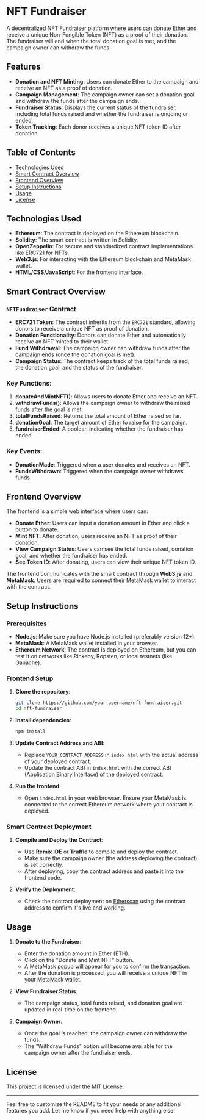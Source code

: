 # NFT Fundraiser

A decentralized NFT Fundraiser platform where users can donate Ether and receive a unique Non-Fungible Token (NFT) as a proof of their donation. The fundraiser will end when the total donation goal is met, and the campaign owner can withdraw the funds.

## Features

- **Donation and NFT Minting**: Users can donate Ether to the campaign and receive an NFT as a proof of donation.
- **Campaign Management**: The campaign owner can set a donation goal and withdraw the funds after the campaign ends.
- **Fundraiser Status**: Displays the current status of the fundraiser, including total funds raised and whether the fundraiser is ongoing or ended.
- **Token Tracking**: Each donor receives a unique NFT token ID after donation.

## Table of Contents

- [Technologies Used](#technologies-used)
- [Smart Contract Overview](#smart-contract-overview)
- [Frontend Overview](#frontend-overview)
- [Setup Instructions](#setup-instructions)
- [Usage](#usage)
- [License](#license)

## Technologies Used

- **Ethereum**: The contract is deployed on the Ethereum blockchain.
- **Solidity**: The smart contract is written in Solidity.
- **OpenZeppelin**: For secure and standardized contract implementations like ERC721 for NFTs.
- **Web3.js**: For interacting with the Ethereum blockchain and MetaMask wallet.
- **HTML/CSS/JavaScript**: For the frontend interface.

## Smart Contract Overview

### `NFTFundraiser` Contract

- **ERC721 Token**: The contract inherits from the `ERC721` standard, allowing donors to receive a unique NFT as proof of donation.
- **Donation Functionality**: Donors can donate Ether and automatically receive an NFT minted to their wallet.
- **Fund Withdrawal**: The campaign owner can withdraw funds after the campaign ends (once the donation goal is met).
- **Campaign Status**: The contract keeps track of the total funds raised, the donation goal, and the status of the fundraiser.

### Key Functions:

1. **donateAndMintNFT()**: Allows users to donate Ether and receive an NFT.
2. **withdrawFunds()**: Allows the campaign owner to withdraw the raised funds after the goal is met.
3. **totalFundsRaised**: Returns the total amount of Ether raised so far.
4. **donationGoal**: The target amount of Ether to raise for the campaign.
5. **fundraiserEnded**: A boolean indicating whether the fundraiser has ended.

### Key Events:

- **DonationMade**: Triggered when a user donates and receives an NFT.
- **FundsWithdrawn**: Triggered when the campaign owner withdraws funds.

## Frontend Overview

The frontend is a simple web interface where users can:

- **Donate Ether**: Users can input a donation amount in Ether and click a button to donate.
- **Mint NFT**: After donation, users receive an NFT as proof of their donation.
- **View Campaign Status**: Users can see the total funds raised, donation goal, and whether the fundraiser has ended.
- **See Token ID**: After donating, users can view their unique NFT token ID.

The frontend communicates with the smart contract through **Web3.js** and **MetaMask**. Users are required to connect their MetaMask wallet to interact with the contract.

## Setup Instructions

### Prerequisites

- **Node.js**: Make sure you have Node.js installed (preferably version 12+).
- **MetaMask**: A MetaMask wallet installed in your browser.
- **Ethereum Network**: The contract is deployed on Ethereum, but you can test it on networks like Rinkeby, Ropsten, or local testnets (like Ganache).

### Frontend Setup

1. **Clone the repository**:

   ```bash
   git clone https://github.com/your-username/nft-fundraiser.git
   cd nft-fundraiser
   ```

2. **Install dependencies**:

   ```bash
   npm install
   ```

3. **Update Contract Address and ABI**:

   - Replace `YOUR_CONTRACT_ADDRESS` in `index.html` with the actual address of your deployed contract.
   - Update the contract ABI in `index.html` with the correct ABI (Application Binary Interface) of the deployed contract.

4. **Run the frontend**:
   - Open `index.html` in your web browser. Ensure your MetaMask is connected to the correct Ethereum network where your contract is deployed.

### Smart Contract Deployment

1. **Compile and Deploy the Contract**:

   - Use **Remix IDE** or **Truffle** to compile and deploy the contract.
   - Make sure the campaign owner (the address deploying the contract) is set correctly.
   - After deploying, copy the contract address and paste it into the frontend code.

2. **Verify the Deployment**:
   - Check the contract deployment on [Etherscan](https://etherscan.io/) using the contract address to confirm it's live and working.

## Usage

1. **Donate to the Fundraiser**:

   - Enter the donation amount in Ether (ETH).
   - Click on the "Donate and Mint NFT" button.
   - A MetaMask popup will appear for you to confirm the transaction.
   - After the donation is processed, you will receive a unique NFT in your MetaMask wallet.

2. **View Fundraiser Status**:

   - The campaign status, total funds raised, and donation goal are updated in real-time on the frontend.

3. **Campaign Owner**:
   - Once the goal is reached, the campaign owner can withdraw the funds.
   - The "Withdraw Funds" option will become available for the campaign owner after the fundraiser ends.

## License

This project is licensed under the MIT License.

---

Feel free to customize the README to fit your needs or any additional features you add. Let me know if you need help with anything else!

